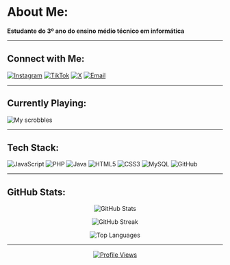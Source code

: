 # About Me:
**Estudante do 3º ano do ensino médio técnico em informática**

---

## Connect with Me:
[![Instagram](https://img.shields.io/badge/Instagram-8B0000.svg?style=for-the-badge&logo=Instagram&logoColor=white)](https://instagram.com/dborbab) 
[![TikTok](https://img.shields.io/badge/TikTok-000000.svg?style=for-the-badge&logo=TikTok&logoColor=white)](https://tiktok.com/@dborbab) 
[![X](https://img.shields.io/badge/X-8B0000.svg?style=for-the-badge&logo=X&logoColor=white)](https://x.com/abacaxiiassado) 
[![Email](https://img.shields.io/badge/Email-000000?style=for-the-badge&logo=gmail&logoColor=white)](mailto:juliadeborbabarros@gmail.com)

---

## Currently Playing:
![My scrobbles](https://lastfm-recently-played.vercel.app/api?user=ulhaa&count=1&bg_color=0a0a0a&text_color=8B0000&header_style=compact&footer_style=compact_stats&border_radius=0&width=350)

---

## Tech Stack:

![JavaScript](https://img.shields.io/badge/JavaScript-000000.svg?style=for-the-badge&logo=javascript&logoColor=8B0000) 
![PHP](https://img.shields.io/badge/PHP-8B0000.svg?style=for-the-badge&logo=php&logoColor=black) 
![Java](https://img.shields.io/badge/Java-000000.svg?style=for-the-badge&logo=openjdk&logoColor=8B0000) 
![HTML5](https://img.shields.io/badge/HTML5-8B0000.svg?style=for-the-badge&logo=html5&logoColor=black) 
![CSS3](https://img.shields.io/badge/CSS3-000000.svg?style=for-the-badge&logo=css3&logoColor=8B0000) 
![MySQL](https://img.shields.io/badge/MySQL-8B0000.svg?style=for-the-badge&logo=mysql&logoColor=black) 
![GitHub](https://img.shields.io/badge/GitHub-000000.svg?style=for-the-badge&logo=github&logoColor=8B0000)

---

## GitHub Stats:

<div align="center">

![GitHub Stats](https://github-readme-stats.vercel.app/api?username=dborbab&theme=radical&bg_color=0a0a0a&title_color=8B0000&text_color=ffffff&icon_color=8B0000&border_color=8B0000&hide_border=false&include_all_commits=false&count_private=false)

![GitHub Streak](https://github-readme-streak-stats.herokuapp.com/?user=dborbab&theme=radical&background=0a0a0a&stroke=8B0000&ring=8B0000&fire=8B0000&currStreakNum=ffffff&sideNums=8B0000&currStreakLabel=8B0000&sideLabels=ffffff&dates=ffffff&hide_border=false)

![Top Languages](https://github-readme-stats.vercel.app/api/top-langs/?username=dborbab&theme=radical&bg_color=0a0a0a&title_color=8B0000&text_color=ffffff&icon_color=8B0000&border_color=8B0000&hide_border=false&include_all_commits=false&count_private=false&layout=compact)

</div>

---

<div align="center">

[![Profile Views](https://komarev.com/ghpvc/?username=dborbab&color=8B0000&style=for-the-badge&label=VISITORS)](https://github.com/dborbab)

</div>
